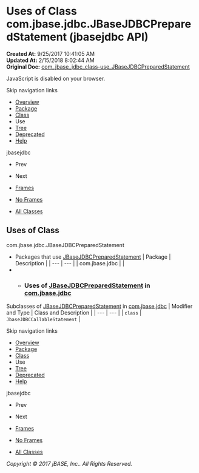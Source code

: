 # Uses of Class com.jbase.jdbc.JBaseJDBCPreparedStatement (jbasejdbc   API)

**Created At:** 9/25/2017 10:41:05 AM  
**Updated At:** 2/15/2018 8:02:44 AM  
**Original Doc:** [com_jbase_jdbc_class-use_JBaseJDBCPreparedStatement](https://docs.jbase.com/39229-class-use/com_jbase_jdbc_class-use_JBaseJDBCPreparedStatement)  

<!--<br>    try {<br>        if (location.href.indexOf('is-external=true') == -1) {<br>            parent.document.title="Uses of Class com.jbase.jdbc.JBaseJDBCPreparedStatement (jbasejdbc   API)";<br>        }<br>    }<br>    catch(err) {<br>    }<br>//-->
JavaScript is disabled on your browser.

Skip navigation links

- [Overview](../../../../overview-summary.html)
- [Package](/39228-jdbc/com_jbase_jdbc_package-summary)
- [Class](/39228-jdbc/com_jbase_jdbc_jbasejdbcpreparedstatement "class in com.jbase.jdbc")
- Use
- [Tree](/39228-jdbc/com_jbase_jdbc_package-tree)
- [Deprecated](../../../../deprecated-list.html)
- [Help](../../../../help-doc.html)


jbasejdbc <br>

- Prev
- Next


- [Frames](../../../../index.html?com/jbase/jdbc/class-use//39229-class-use/com_jbase_jdbc_class-use_JBaseJDBCPreparedStatement)
- [No Frames](/39229-class-use/com_jbase_jdbc_class-use_JBaseJDBCPreparedStatement)


- [All Classes](../../../../allclasses-noframe.html)


<!--<br>  allClassesLink = document.getElementById("allclasses\_navbar\_top");<br>  if(window==top) {<br>    allClassesLink.style.display = "block";<br>  }<br>  else {<br>    allClassesLink.style.display = "none";<br>  }<br>  //-->

## Uses of Class
com.jbase.jdbc.JBaseJDBCPreparedStatement

- Packages that use [JBaseJDBCPreparedStatement](/39228-jdbc/com_jbase_jdbc_jbasejdbcpreparedstatement "class in com.jbase.jdbc") | Package | Description |
| --- | --- |
| com.jbase.jdbc |   |
- - ### Uses of [JBaseJDBCPreparedStatement](/39228-jdbc/com_jbase_jdbc_jbasejdbcpreparedstatement "class in com.jbase.jdbc") in [com.jbase.jdbc](/39228-jdbc/com_jbase_jdbc_package-summary)


Subclasses of [JBaseJDBCPreparedStatement](/39228-jdbc/com_jbase_jdbc_jbasejdbcpreparedstatement "class in com.jbase.jdbc") in [com.jbase.jdbc](/39228-jdbc/com_jbase_jdbc_package-summary) | Modifier and Type | Class and Description |
| --- | --- |
| `class` | `JbaseJDBCCallableStatement`  |

Skip navigation links

- [Overview](../../../../overview-summary.html)
- [Package](/39228-jdbc/com_jbase_jdbc_package-summary)
- [Class](/39228-jdbc/com_jbase_jdbc_jbasejdbcpreparedstatement "class in com.jbase.jdbc")
- Use
- [Tree](/39228-jdbc/com_jbase_jdbc_package-tree)
- [Deprecated](../../../../deprecated-list.html)
- [Help](../../../../help-doc.html)


jbasejdbc <br>

- Prev
- Next


- [Frames](../../../../index.html?com/jbase/jdbc/class-use//39229-class-use/com_jbase_jdbc_class-use_JBaseJDBCPreparedStatement)
- [No Frames](/39229-class-use/com_jbase_jdbc_class-use_JBaseJDBCPreparedStatement)


- [All Classes](../../../../allclasses-noframe.html)


<!--<br>  allClassesLink = document.getElementById("allclasses\_navbar\_bottom");<br>  if(window==top) {<br>    allClassesLink.style.display = "block";<br>  }<br>  else {<br>    allClassesLink.style.display = "none";<br>  }<br>  //-->

*Copyright © 2017 jBASE, Inc.. All Rights Reserved.*
